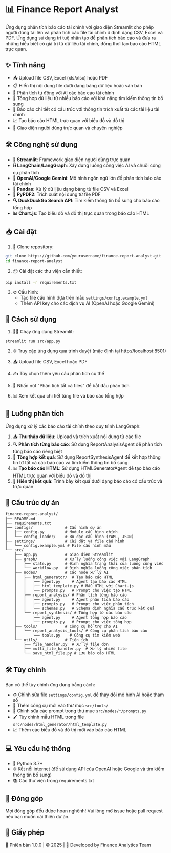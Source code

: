 # 📊 Finance Report Analyst

Ứng dụng phân tích báo cáo tài chính với giao diện Streamlit cho phép người dùng tải lên và phân tích các file tài chính ở định dạng CSV, Excel và PDF. Ứng dụng sử dụng trí tuệ nhân tạo để phân tích báo cáo và đưa ra những hiểu biết có giá trị từ dữ liệu tài chính, đồng thời tạo báo cáo HTML trực quan.

## ✨ Tính năng

- 📤 Upload file CSV, Excel (xls/xlsx) hoặc PDF
- 📋 Hiển thị nội dung file dưới dạng bảng dữ liệu hoặc văn bản
- 🤖 Phân tích tự động với AI các báo cáo tài chính
- 🔄 Tổng hợp dữ liệu từ nhiều báo cáo với khả năng tìm kiếm thông tin bổ sung
- 📝 Báo cáo chi tiết có cấu trúc với thông tin trích xuất từ các tài liệu tài chính
- 📈 Tạo báo cáo HTML trực quan với biểu đồ và đồ thị
- 🎨 Giao diện người dùng trực quan và chuyên nghiệp

## 🛠️ Công nghệ sử dụng

- **🚀 Streamlit**: Framework giao diện người dùng trực quan
- **⛓️ LangChain/LangGraph**: Xây dựng luồng công việc AI và chuỗi công cụ phân tích
- **🧠 OpenAI/Google Gemini**: Mô hình ngôn ngữ lớn để phân tích báo cáo tài chính
- **🐼 Pandas**: Xử lý dữ liệu dạng bảng từ file CSV và Excel
- **📄 PyPDF2**: Trích xuất nội dung từ file PDF
- **🔍 DuckDuckGo Search API**: Tìm kiếm thông tin bổ sung cho báo cáo tổng hợp
- **📊 Chart.js**: Tạo biểu đồ và đồ thị trực quan trong báo cáo HTML

## 📥 Cài đặt

1. 📂 Clone repository:
```bash
git clone https://github.com/yourusername/finance-report-analyst.git
cd finance-report-analyst
```

2. 📦 Cài đặt các thư viện cần thiết:
```bash
pip install -r requirements.txt
```

3. ⚙️ Cấu hình:
   - Tạo file cấu hình dựa trên mẫu `settings/config.example.yml`
   - Thêm API key cho các dịch vụ AI (OpenAI hoặc Google Gemini)

## 🚀 Cách sử dụng

1. 🏃‍♂️ Chạy ứng dụng Streamlit:
```bash
streamlit run src/app.py
```

2. 🌐 Truy cập ứng dụng qua trình duyệt (mặc định tại http://localhost:8501)

3. 📤 Upload file CSV, Excel hoặc PDF

4. ✍️ Tùy chọn thêm yêu cầu phân tích cụ thể

5. 🔄 Nhấn nút "Phân tích tất cả files" để bắt đầu phân tích

6. 📊 Xem kết quả chi tiết từng file và báo cáo tổng hợp

## 🔄 Luồng phân tích

Ứng dụng xử lý các báo cáo tài chính theo quy trình LangGraph:

1. 📥 **Thu thập dữ liệu**: Upload và trích xuất nội dung từ các file
2. 🔍 **Phân tích từng báo cáo**: Sử dụng ReportAnalysisAgent để phân tích từng báo cáo riêng biệt
3. 🔄 **Tổng hợp kết quả**: Sử dụng ReportSynthesisAgent để kết hợp thông tin từ tất cả các báo cáo và tìm kiếm thông tin bổ sung
4. 📊 **Tạo báo cáo HTML**: Sử dụng HTMLGeneratorAgent để tạo báo cáo HTML trực quan với biểu đồ và đồ thị
5. 📄 **Hiển thị kết quả**: Trình bày kết quả dưới dạng báo cáo có cấu trúc và trực quan

## 📁 Cấu trúc dự án

```
finance-report-analyst/
├── README.md
├── requirements.txt
├── configs/              # Cấu hình dự án
│   ├── config.py         # Module cấu hình chính
│   └── config_loader/    # Bộ đọc cấu hình (YAML, JSON)
├── settings/             # Cài đặt và file cấu hình
│   └── config.example.yml # File cấu hình mẫu
└── src/
    ├── app.py            # Giao diện Streamlit
    ├── graph/            # Xử lý luồng công việc với LangGraph
    │   ├── state.py      # Định nghĩa trạng thái của luồng công việc
    │   └── workflow.py   # Định nghĩa luồng công việc phân tích
    ├── nodes/            # Các node xử lý AI
    │   ├── html_generator/  # Tạo báo cáo HTML
    │   │   ├── agent.py     # Agent tạo báo cáo HTML
    │   │   ├── html_template.py # Mẫu HTML với Chart.js
    │   │   └── prompts.py   # Prompt cho việc tạo HTML
    │   ├── report_analysis/ # Phân tích từng báo cáo
    │   │   ├── agent.py     # Agent phân tích báo cáo
    │   │   ├── prompts.py   # Prompt cho việc phân tích
    │   │   └── schemas.py   # Schema định nghĩa cấu trúc kết quả
    │   └── report_synthesis/ # Tổng hợp từ các báo cáo
    │       ├── agent.py     # Agent tổng hợp báo cáo
    │       └── prompts.py   # Prompt cho việc tổng hợp
    ├── tools/            # Công cụ hỗ trợ cho AI
    │   └── report_analysis_tools/ # Công cụ phân tích báo cáo
    │       └── tools.py    # Công cụ tìm kiếm web
    └── utils/            # Tiện ích
        ├── file_handler.py  # Xử lý file đơn
        ├── multi_file_handler.py  # Xử lý nhiều file
        └── save_html_file.py # Lưu báo cáo HTML
```

## 🛠️ Tùy chỉnh

Bạn có thể tùy chỉnh ứng dụng bằng cách:

- ⚙️ Chỉnh sửa file `settings/config.yml` để thay đổi mô hình AI hoặc tham số
- 🧰 Thêm công cụ mới vào thư mục `src/tools/`
- 💬 Chỉnh sửa các prompt trong thư mục `src/nodes/*/prompts.py`
- 🖌️ Tùy chỉnh mẫu HTML trong file `src/nodes/html_generator/html_template.py`
- 📈 Thêm các biểu đồ và đồ thị mới vào báo cáo HTML

## 💻 Yêu cầu hệ thống

- 🐍 Python 3.7+
- 🌐 Kết nối internet (để sử dụng API của OpenAI hoặc Google và tìm kiếm thông tin bổ sung)
- 📚 Các thư viện trong requirements.txt

## 👥 Đóng góp

Mọi đóng góp đều được hoan nghênh! Vui lòng mở issue hoặc pull request nếu bạn muốn cải thiện dự án.

## 📝 Giấy phép

📌 Phiên bản 1.0.0 | © 2025 | 💼 Developed by Finance Analytics Team
